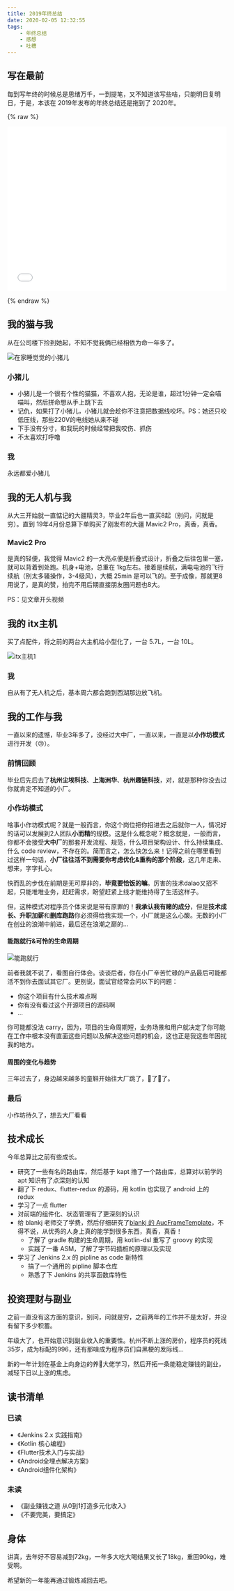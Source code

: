 ```yaml
---
title: 2019年终总结
date: 2020-02-05 12:32:55
tags:
    - 年终总结
    - 感想
    - 吐槽
---
```


## 写在最前

每到写年终的时候总是思绪万千，一到提笔，又不知道该写些啥，只能明日复明日，于是，本该在 2019年发布的年终总结还是拖到了 2020年。


{% raw %}

<div style="position: relative; width: 100%; height: 0; padding-bottom: 75%;">
    <iframe src="//player.bilibili.com/player.html?aid=48519708&cid=84971632&page=1" scrolling="no" border="0" frameborder="no" framespacing="0" allowfullscreen="true" style="position: absolute; width: 100%; height: 100%; left: 0; top: 0;">
    </iframe>
</div>

{% endraw %}

<!-- more -->

## 我的猫与我

从在公司楼下捡到她起，不知不觉我俩已经相依为命一年多了。

![在家睡觉觉的小猪儿](https://hellovass-blog-1257365569.cos.ap-shanghai.myqcloud.com/%E5%9C%A8%E5%AE%B6%E7%9D%A1%E8%A7%89%E8%A7%89%E7%9A%84%E5%B0%8F%E7%8C%AA%E5%84%BF.jpeg)

### 小猪儿

- 小猪儿是一个很有个性的猫猫，不喜欢人抱，无论是谁，超过1分钟一定会喵喵叫，然后拼命想从手上跳下去
- 记仇，如果打了小猪儿，小猪儿就会趁你不注意把数据线咬坏。PS：她还只咬低压线，那些220V的电线她从来不碰
- 下手没有分寸，和我玩的时候经常把我咬伤、抓伤
- 不太喜欢打呼噜

### 我

永远都爱小猪儿

## 我的无人机与我

从大三开始就一直惦记的大疆精灵3，毕业2年后也一直买8起（别问，问就是穷）。直到 19年4月份总算下单购买了刚发布的大疆 Mavic2 Pro，真香，真香。

### Mavic2 Pro

是真的轻便，我觉得 Mavic2 的一大亮点便是折叠式设计，折叠之后往包里一塞，就可以背着到处跑。机身+电池，总重在 1kg左右。接着是续航，满电电池的飞行续航（别太多骚操作，3-4级风），大概 25min 是可以飞的。至于成像，那就更8用说了，是真的赞，拍完不用后期直接朋友圈问题也8大。

PS：见文章开头视频

## 我的 itx主机

买了点配件，将之前的两台大主机给小型化了，一台 5.7L，一台 10L。

![itx主机1](https://hellovass-blog-1257365569.cos.ap-shanghai.myqcloud.com/itx%E4%B8%BB%E6%9C%BA.jpeg)

### 我

自从有了无人机之后，基本周六都会跑到西湖那边放飞机。

## 我的工作与我

一直以来的遗憾，毕业3年多了，没经过大中厂，一直以来，一直是以**小作坊模式**进行开发（😢）。

### 前情回顾

毕业后先后去了**杭州尘埃科技**、**上海洲华**、**杭州趣链科技**，对，就是那种你没去过你就肯定不知道的小厂。

### 小作坊模式

啥事小作坊模式呢？就是一般而言，你这个岗位把你招进去之后就你一人，情况好的话可以发展到2人团队**小而精**的规模。这是什么概念呢？概念就是，一般而言，你都不会接受**大中厂**的那套开发流程、规范，什么项目架构设计、什么持续集成、什么 code review，不存在的。简而言之，怎么快怎么来！记得之前在哪里看到过这样一句话，**小厂往往活不到需要你考虑优化&重构的那个阶段**，这几年走来、想来，字字扎心。

快而乱的步伐在前期是无可厚非的，**毕竟要恰饭的嘛**。厉害的技术dalao又招不起，只能堆堆业务，赶赶需求，盼望赶紧上线才能维持得了生活这样子。

但，这种模式对程序员个体来说是带有原罪的！**我承认我有赌的成分**，但是**技术成长、升职加薪**和**删库跑路**你必须得给我实现一个，小厂就是这么心酸。无数的小厂在创业的浪潮中前进，最后还在浪潮之巅的...

#### 能跑就行&可怜的生命周期

![能跑就行](https://hellovass-blog-1257365569.cos.ap-shanghai.myqcloud.com/%E8%83%BD%E8%B7%91%E5%B0%B1%E8%A1%8C.jpeg)

前者我就不说了，看图自行体会。谈谈后者，你在小厂辛苦忙碌的产品最后可能都活不到你去面试其它厂。更别说，面试官经常会问以下的问题：
- 你这个项目有什么技术难点啊
- 你有没有看过这个开源项目的源码啊
- ...

你可能都没法 carry，因为，项目的生命周期短，业务场景和用户就决定了你可能在工作中根本没有直面这些问题以及解决这些问题的机会，这也正是我这些年困扰我的地方。

#### 周围的变化与趋势

三年过去了，身边越来越多的童鞋开始往大厂跳了，🍋了🍋了。

### 最后
小作坊待久了，想去大厂看看

## 技术成长

今年总算比之前有些成长。

- 研究了一些有名的路由库，然后基于 kapt 撸了一个路由库，总算对以前学的 apt 知识有了点深刻的认知
- 翻了下 redux、flutter-redux 的源码，用 kotlin 也实现了 android 上的 redux
- 学习了一点 flutter
- 对前端的组件化、状态管理有了更深刻的认识
- 给 blankj 老师交了学费，然后仔细研究了[blankj 的 AucFrameTemplate](https://github.com/Blankj/AucFrameTemplate)，不得不说，从优秀的人身上真的能学到很多东西，真香，真香！
    - 了解了 gradle 构建的生命周期，用 kotlin-dsl 重写了 groovy 的实现
    - 实践了一番 ASM，了解了字节码插桩的原理以及实现
- 学习了 Jenkins 2.x 的 pipline as code 新特性
    - 搞了一个通用的 pipline 脚本仓库
    - 熟悉了下 Jenkins 的共享函数库特性

## 投资理财与副业

之前一直没有这方面的意识，别问，问就是穷，之前两年的工作并不是太好，并没有留下多少积蓄。

年级大了，也开始意识到副业收入的重要性。杭州不断上涨的房价，程序员的死线35岁，成为标配的996，还有那啥成为程序员们自黑梗的发际线...

新的一年计划在基金上向身边的养🐔大佬学习，然后开拓一条能稳定赚钱的副业，减轻下日以上涨的焦虑。

## 读书清单

### 已读

- 《Jenkins 2.x 实践指南》
- 《Kotlin 核心编程》
- 《Flutter技术入门与实战》
- 《Android全埋点解决方案》
- 《Android组件化架构》

### 未读

- 《副业赚钱之道 从0到1打造多元化收入》
- 《不要完美，要搞定》

## 身体

讲真，去年好不容易减到72kg，一年多大吃大喝结果又长了18kg，重回90kg，难受啊。

希望新的一年能再通过锻炼减回去吧。

